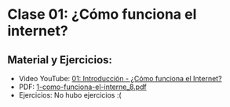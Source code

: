 # Clase 01: ¿Cómo funciona el internet?

## Material y Ejercicios:
- Video YouTube: [01: Introducción - ¿Cómo funciona el Internet?](https://www.youtube.com/watch?v=T_otbeKpdCE)
- PDF: [1-como-funciona-el-interne_8.pdf](https://github.com/JaviCeRodriguez/coderhood-academy/blob/main/Clases/Clase_01/1-como-funciona-el-internet_8.pdf)
- Ejercicios: No hubo ejercicios :(